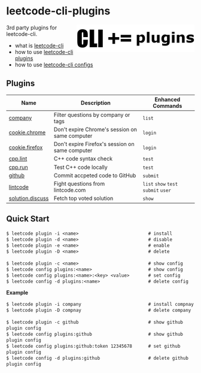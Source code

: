 # leetcode-cli-plugins

<img src="docs/logo.png" align="right">

3rd party plugins for leetcode-cli.

* what is [leetcode-cli](https://github.com/skygragon/leetcode-cli)
* how to use [leetcode-cli plugins](https://skygragon.github.io/leetcode-cli/commands#plugin)
* how to use [leetcode-cli configs](https://skygragon.github.io/leetcode-cli/advanced#configuration)

## Plugins

|Name|Description|Enhanced Commands|
|----|-----------|-----------------|
|[company](/docs/company.md)|Filter questions by company or tags|`list`|
|[cookie.chrome](/docs/cookie.chrome.md)|Don't expire Chrome's session on same computer|`login`|
|[cookie.firefox](/docs/cookie.firefox.md)|Don't expire Firefox's session on same computer|`login`|
|[cpp.lint](/docs/cpp.lint.md)|C++ code syntax check|`test`|
|[cpp.run](/docs/cpp.run.md)|Test C++ code locally|`test`|
|[github](/docs/github.md)|Commit accpeted code to GitHub|`submit`|
|[lintcode](/docs/lintcode.md)|Fight questions from lintcode.com|`list` `show` `test` `submit` `user`|
|[solution.discuss](/docs/solution.discuss.md)|Fetch top voted solution|`show`|

## Quick Start

    $ leetcode plugin -i <name>                          # install
    $ leetcode plugin -d <name>                          # disable
    $ leetcode plugin -e <name>                          # enable
    $ leetcode plugin -D <name>                          # delete

    $ leetcode plugin -c <name>                          # show config
    $ leetcode config plugins:<name>                     # show config
    $ leetcode config plugins:<name>:<key> <value>       # set config
    $ leetcode config -d plugins:<name>                  # delete config

**Example**

    $ leetcode plugin -i company                         # install compnay
    $ leetcode plugin -D compnay                         # delete company

    $ leetcode plugin -c github                          # show github plugin config
    $ leetcode config plugins:github                     # show github plugin config
    $ leetcode config plugins:github:token 12345678      # set github plugin config
    $ leetcode config -d plugins:github                  # delete github plugin config
